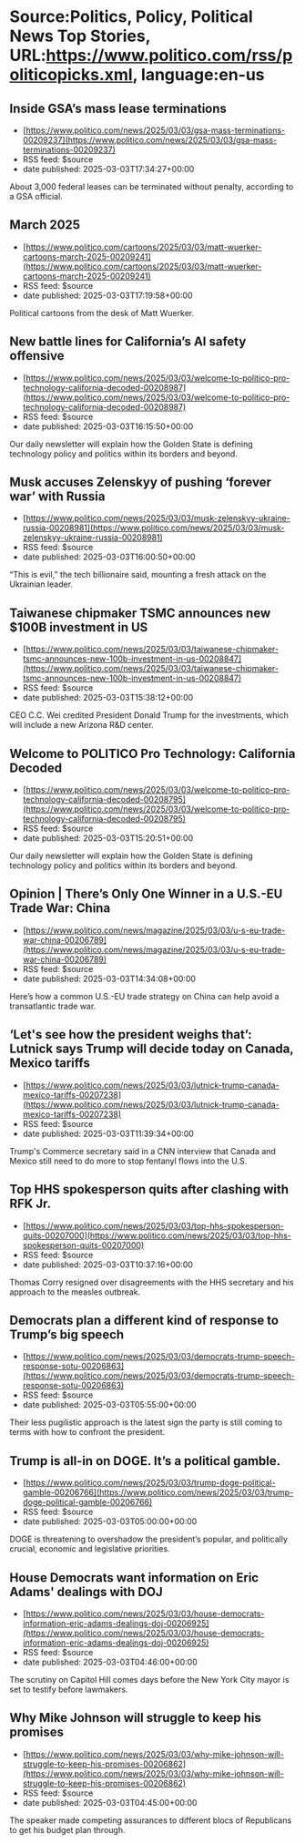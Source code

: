 # Source:Politics, Policy, Political News Top Stories, URL:https://www.politico.com/rss/politicopicks.xml, language:en-us

## Inside GSA’s mass lease terminations
 - [https://www.politico.com/news/2025/03/03/gsa-mass-terminations-00209237](https://www.politico.com/news/2025/03/03/gsa-mass-terminations-00209237)
 - RSS feed: $source
 - date published: 2025-03-03T17:34:27+00:00

About 3,000 federal leases can be terminated without penalty, according to a GSA official.

## March 2025
 - [https://www.politico.com/cartoons/2025/03/03/matt-wuerker-cartoons-march-2025-00209241](https://www.politico.com/cartoons/2025/03/03/matt-wuerker-cartoons-march-2025-00209241)
 - RSS feed: $source
 - date published: 2025-03-03T17:19:58+00:00

Political cartoons from the desk of Matt Wuerker.

## New battle lines for California’s AI safety offensive
 - [https://www.politico.com/news/2025/03/03/welcome-to-politico-pro-technology-california-decoded-00208987](https://www.politico.com/news/2025/03/03/welcome-to-politico-pro-technology-california-decoded-00208987)
 - RSS feed: $source
 - date published: 2025-03-03T16:15:50+00:00

Our daily newsletter will explain how the Golden State is defining technology policy and politics within its borders and beyond.

## Musk accuses Zelenskyy of pushing ‘forever war’ with Russia
 - [https://www.politico.com/news/2025/03/03/musk-zelenskyy-ukraine-russia-00208981](https://www.politico.com/news/2025/03/03/musk-zelenskyy-ukraine-russia-00208981)
 - RSS feed: $source
 - date published: 2025-03-03T16:00:50+00:00

“This is evil,” the tech billionaire said, mounting a fresh attack on the Ukrainian leader.

## Taiwanese chipmaker TSMC announces new $100B investment in US
 - [https://www.politico.com/news/2025/03/03/taiwanese-chipmaker-tsmc-announces-new-100b-investment-in-us-00208847](https://www.politico.com/news/2025/03/03/taiwanese-chipmaker-tsmc-announces-new-100b-investment-in-us-00208847)
 - RSS feed: $source
 - date published: 2025-03-03T15:38:12+00:00

CEO C.C. Wei credited President Donald Trump for the investments, which will include a new Arizona R&D center.

## Welcome to POLITICO Pro Technology: California Decoded
 - [https://www.politico.com/news/2025/03/03/welcome-to-politico-pro-technology-california-decoded-00208795](https://www.politico.com/news/2025/03/03/welcome-to-politico-pro-technology-california-decoded-00208795)
 - RSS feed: $source
 - date published: 2025-03-03T15:20:51+00:00

Our daily newsletter will explain how the Golden State is defining technology policy and politics within its borders and beyond.

## Opinion | There’s Only One Winner in a U.S.-EU Trade War: China
 - [https://www.politico.com/news/magazine/2025/03/03/u-s-eu-trade-war-china-00206789](https://www.politico.com/news/magazine/2025/03/03/u-s-eu-trade-war-china-00206789)
 - RSS feed: $source
 - date published: 2025-03-03T14:34:08+00:00

Here’s how a common U.S.-EU trade strategy on China can help avoid a transatlantic trade war.

## ‘Let's see how the president weighs that’: Lutnick says Trump will decide today on Canada, Mexico tariffs
 - [https://www.politico.com/news/2025/03/03/lutnick-trump-canada-mexico-tariffs-00207238](https://www.politico.com/news/2025/03/03/lutnick-trump-canada-mexico-tariffs-00207238)
 - RSS feed: $source
 - date published: 2025-03-03T11:39:34+00:00

Trump's Commerce secretary said in a CNN interview that Canada and Mexico still need to do more to stop fentanyl flows into the U.S.

## Top HHS spokesperson quits after clashing with RFK Jr.
 - [https://www.politico.com/news/2025/03/03/top-hhs-spokesperson-quits-00207000](https://www.politico.com/news/2025/03/03/top-hhs-spokesperson-quits-00207000)
 - RSS feed: $source
 - date published: 2025-03-03T10:37:16+00:00

Thomas Corry resigned over disagreements with the HHS secretary and his approach to the measles outbreak.

## Democrats plan a different kind of response to Trump’s big speech
 - [https://www.politico.com/news/2025/03/03/democrats-trump-speech-response-sotu-00206863](https://www.politico.com/news/2025/03/03/democrats-trump-speech-response-sotu-00206863)
 - RSS feed: $source
 - date published: 2025-03-03T05:55:00+00:00

Their less pugilistic approach is the latest sign the party is still coming to terms with how to confront the president.

## Trump is all-in on DOGE. It’s a political gamble.
 - [https://www.politico.com/news/2025/03/03/trump-doge-political-gamble-00206766](https://www.politico.com/news/2025/03/03/trump-doge-political-gamble-00206766)
 - RSS feed: $source
 - date published: 2025-03-03T05:00:00+00:00

DOGE is threatening to overshadow the president’s popular, and politically crucial, economic and legislative priorities.

## House Democrats want information on Eric Adams' dealings with DOJ
 - [https://www.politico.com/news/2025/03/03/house-democrats-information-eric-adams-dealings-doj-00206925](https://www.politico.com/news/2025/03/03/house-democrats-information-eric-adams-dealings-doj-00206925)
 - RSS feed: $source
 - date published: 2025-03-03T04:46:00+00:00

The scrutiny on Capitol Hill comes days before the New York City mayor is set to testify before lawmakers.

## Why Mike Johnson will struggle to keep his promises
 - [https://www.politico.com/news/2025/03/03/why-mike-johnson-will-struggle-to-keep-his-promises-00206862](https://www.politico.com/news/2025/03/03/why-mike-johnson-will-struggle-to-keep-his-promises-00206862)
 - RSS feed: $source
 - date published: 2025-03-03T04:45:00+00:00

The speaker made competing assurances to different blocs of Republicans to get his budget plan through.

